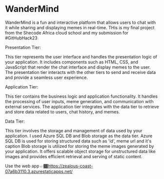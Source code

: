 # WanderMind
WanderMind is a fun and interactive platform that allows users to chat with it while sharing and displaying memes in real-time. THis is my final project from the Shecode Africa cloud school and my submission for #GitHubHack23

Presentation Tier:

This tier represents the user interface and handles the presentation logic of your application.
It includes components such as HTML, CSS, and JavaScript that render the chat interface and display memes to the user.
The presentation tier interacts with the other tiers to send and receive data and provide a seamless user experience.

Application Tier:

This tier contains the business logic and application functionality.
It handles the processing of user inputs, meme generation, and communication with external services.
The application tier integrates with the data tier to retrieve and store data related to users, chat history, and memes.


Data Tier:

This tier involves the storage and management of data used by your application.
I used Azure SQL DB and Blob storage as the data tier.
Azure SQL DB is used for storing structured data such as 'id', meme url and it's caption
Blob storage is utilized for storing the meme images generated by your application. It offers scalable object storage for unstructured data like images and provides efficient retrieval and serving of static content.

Use the web app 👉🏾https://zealous-coast-07a6b3110.3.azurestaticapps.net/

